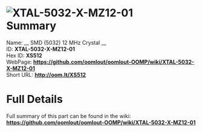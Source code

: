 
![XTAL-5032-X-MZ12-01](https://github.com/oomlout/oomlout-OOMP/blob/master/parts/XTAL-5032-X-MZ12-01/XTAL-5032-X-MZ12-01_420.jpg)   
Summary
=================
  
Name: __ SMD (5032) 12 MHz Crystal __    
ID: __XTAL-5032-X-MZ12-01__   
Hex ID: __XS512__   
WebPage: __https://github.com/oomlout/oomlout-OOMP/wiki/XTAL-5032-X-MZ12-01__   
Short URL: __http://oom.lt/XS512__   

Full Details
==========================
Full summary of this part can be found in the wiki:   
__https://github.com/oomlout/oomlout-OOMP/wiki/XTAL-5032-X-MZ12-01__    

